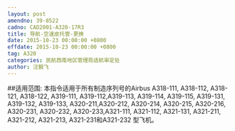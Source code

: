 ```yaml
---
layout: post
amendno: 39-8522
cadno: CAD2001-A320-17R3
title: 导航-空速皮托管-更换
date: 2015-10-23 00:00:00 +0800
effdate: 2015-10-23 00:00:00 +0800
tag: A320
categories: 民航西南地区管理局适航审定处
author: 汪毅飞
---
```


##适用范围:
本指令适用于所有制造序列号的Airbus A318-111, A318-112, A318-121, A318-122, A319-111, A319-112,A319-113, A319-114, A319-115, A319-131, A319-132, A319-133, A320-211,A320-212, A320-214, A320-215, A320-216, A320-231, A320-232, A320-233,A321-111, A321-112, A321-131, A321-211, A321-212, A321-213, A321-231和A321-232 型飞机。

